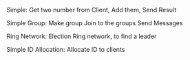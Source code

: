 Simple:
    Get two number from Client, Add them, Send Result

Simple Group:
    Make group
    Join to the groups
    Send Messages
    
Ring Network:
    Election Ring network, to find a leader
   
Simple ID Allocation:
    Allocate ID to clients 

